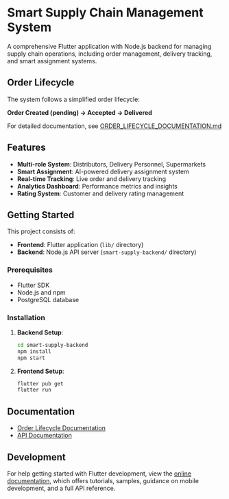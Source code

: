 # Smart Supply Chain Management System

A comprehensive Flutter application with Node.js backend for managing supply chain operations, including order management, delivery tracking, and smart assignment systems.

## Order Lifecycle

The system follows a simplified order lifecycle:

**Order Created (pending) → Accepted → Delivered**

For detailed documentation, see [ORDER_LIFECYCLE_DOCUMENTATION.md](ORDER_LIFECYCLE_DOCUMENTATION.md)

## Features

- **Multi-role System**: Distributors, Delivery Personnel, Supermarkets
- **Smart Assignment**: AI-powered delivery assignment system
- **Real-time Tracking**: Live order and delivery tracking
- **Analytics Dashboard**: Performance metrics and insights
- **Rating System**: Customer and delivery rating management

## Getting Started

This project consists of:
- **Frontend**: Flutter application (`lib/` directory)
- **Backend**: Node.js API server (`smart-supply-backend/` directory)

### Prerequisites

- Flutter SDK
- Node.js and npm
- PostgreSQL database

### Installation

1. **Backend Setup**:
   ```bash
   cd smart-supply-backend
   npm install
   npm start
   ```

2. **Frontend Setup**:
   ```bash
   flutter pub get
   flutter run
   ```

## Documentation

- [Order Lifecycle Documentation](ORDER_LIFECYCLE_DOCUMENTATION.md)
- [API Documentation](smart-supply-backend/README.md)

## Development

For help getting started with Flutter development, view the
[online documentation](https://docs.flutter.dev/), which offers tutorials,
samples, guidance on mobile development, and a full API reference.

